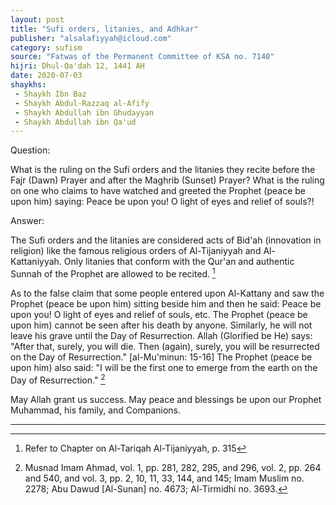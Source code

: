```yaml
---
layout: post
title: "Sufi orders, litanies, and Adhkar"
publisher: "alsalafiyyah@icloud.com"
category: sufism
source: "Fatwas of the Permanent Committee of KSA no. 7140"
hijri: Dhul-Qa'dah 12, 1441 AH
date: 2020-07-03
shaykhs: 
 - Shaykh Ibn Baz
 - Shaykh Abdul-Razzaq al-Afify
 - Shaykh Abdullah ibn Ghudayyan
 - Shaykh Abdullah ibn Qa'ud
---
```


Question:

What is the ruling on the Sufi orders and the litanies they recite before the Fajr (Dawn) Prayer and after the Maghrib (Sunset) Prayer? What is the ruling on one who claims to have watched and greeted the Prophet (peace be upon him) saying: Peace be upon you! O light of eyes and relief of souls?!

Answer: 

The Sufi orders and the litanies are considered acts of Bid'ah (innovation in religion) like the famous religious orders of Al-Tijaniyyah and Al-Kattaniyyah. Only litanies that conform with the Qur'an and authentic Sunnah of the Prophet are allowed to be recited. [^1]

As to the false claim that some people entered upon Al-Kattany and saw the Prophet (peace be upon him) sitting beside him and then he said: Peace be upon you! O light of eyes and relief of souls, etc. The Prophet (peace be upon him) cannot be seen after his death by anyone. Similarly, he will not leave his grave until the Day of Resurrection. Allah (Glorified be He) says: "After that, surely, you will die. Then (again), surely, you will be resurrected on the Day of Resurrection."  [al-Mu'minun: 15-16] The Prophet (peace be upon him) also said: "I will be the first one to emerge from the earth on the Day of Resurrection." [^2]


May Allah grant us success. May peace and blessings be upon our Prophet Muhammad, his family, and Companions. 

---

[^1]: Refer to Chapter on Al-Tariqah Al-Tijaniyyah, p. 315
[^2]: Musnad Imam Ahmad, vol. 1, pp. 281, 282, 295, and 296, vol. 2, pp. 264 and 540, and vol. 3, pp. 2, 10, 11, 33, 144, and 145; Imam Muslim no. 2278; Abu Dawud [Al-Sunan] no. 4673; Al-Tirmidhi no. 3693.


